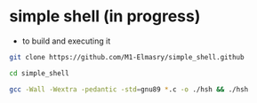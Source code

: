 # simple shell (in progress)

- to build and executing it

```bash
git clone https://github.com/M1-Elmasry/simple_shell.github
```

```bash
cd simple_shell
```

```bash
gcc -Wall -Wextra -pedantic -std=gnu89 *.c -o ./hsh && ./hsh
```
